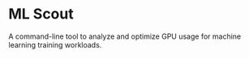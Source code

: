 # ML Scout

A command-line tool to analyze and optimize GPU usage for machine learning training workloads.